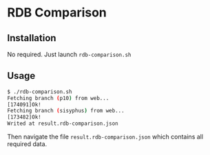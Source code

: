 # RDB Comparison

## Installation
No required. Just launch `rdb-comparison.sh`

## Usage

```bash
$ ./rdb-comparison.sh
Fetching branch (p10) from web...
[174091]Ok!
Fetching branch (sisyphus) from web...
[173482]Ok!
Writed at result.rdb-comparison.json
```

Then navigate the file `result.rdb-comparison.json` which contains all required data.